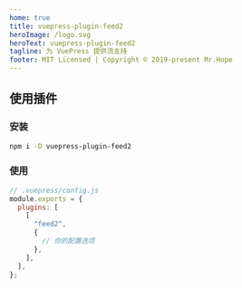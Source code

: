 ```yaml
---
home: true
title: vuepress-plugin-feed2
heroImage: /logo.svg
heroText: vuepress-plugin-feed2
tagline: 为 VuePress 提供流支持
footer: MIT Licensed | Copyright © 2019-present Mr.Hope
---
```


## 使用插件

### 安装

```bash
npm i -D vuepress-plugin-feed2
```

### 使用

```js
// .vuepress/config.js
module.exports = {
  plugins: [
    [
      "feed2",
      {
        // 你的配置选项
      },
    ],
  ],
};
```
